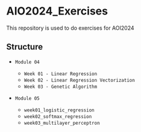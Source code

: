 # AIO2024_Exercises
This repository is used to do exercises for AOI2024

## Structure
- `Module 04`
  - `Week 01 - Linear Regression`
  - `Week 02 - Linear Regression Vectorization`
  - `Week 03 - Genetic Algorithm`

- `Module 05`
  - `week01_logistic_regression`
  - `week02_softmax_regression`
  - `week03_multilayer_perceptron`
